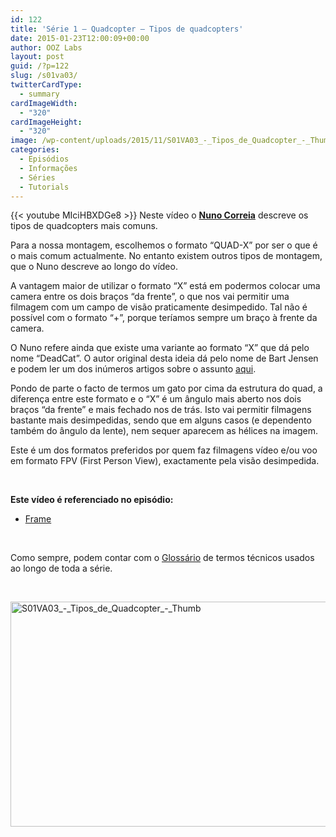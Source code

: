 ```yaml
---
id: 122
title: 'Série 1 — Quadcopter — Tipos de quadcopters'
date: 2015-01-23T12:00:09+00:00
author: OOZ Labs
layout: post
guid: /?p=122
slug: /s01va03/
twitterCardType:
  - summary
cardImageWidth:
  - "320"
cardImageHeight:
  - "320"
image: /wp-content/uploads/2015/11/S01VA03_-_Tipos_de_Quadcopter_-_Thumb.jpg
categories:
  - Episódios
  - Informações
  - Séries
  - Tutorials
---
```

{{< youtube MIciHBXDGe8 >}}
Neste vídeo o [**Nuno Correia**](/equipa/nuno-correia/ "Nuno Correia") descreve os tipos de quadcopters mais comuns.

<p style="text-align: center;">
</p>

Para a nossa montagem, escolhemos o formato &#8220;QUAD-X&#8221; por ser o que é o mais comum actualmente. No entanto existem outros tipos de montagem, que o Nuno descreve ao longo do vídeo.

A vantagem maior de utilizar o formato &#8220;X&#8221; está em podermos colocar uma camera entre os dois braços &#8220;da frente&#8221;, o que nos vai permitir uma filmagem com um campo de visão praticamente desimpedido. Tal não é possível com o formato &#8220;+&#8221;, porque teríamos sempre um braço à frente da camera.

O Nuno refere ainda que existe uma variante ao formato &#8220;X&#8221; que dá pelo nome &#8220;DeadCat&#8221;. O autor original desta ideia dá pelo nome de Bart Jensen e podem ler um dos inúmeros artigos sobre o assunto <a title="Orvillecopter" href="http://www.themarysue.com/orville-cat-quadcopter/" target="_blank">aqui</a>.

Pondo de parte o facto de termos um gato por cima da estrutura do quad, a diferença entre este formato e o &#8220;X&#8221; é um ângulo mais aberto nos dois braços &#8220;da frente&#8221; e mais fechado nos de trás. Isto vai permitir filmagens bastante mais desimpedidas, sendo que em alguns casos (e dependento também do ângulo da lente), nem sequer aparecem as hélices na imagem.

Este é um dos formatos preferidos por quem faz filmagens vídeo e/ou voo em formato FPV (First Person View), exactamente pela visão desimpedida.

&nbsp;

**Este vídeo é referenciado no episódio:**

  * [Frame](/s01e02/ "Série 1 – Quadcopter – Montagem da Frame")

&nbsp;

Como sempre, podem contar com o [Glossário](/s01-glossary/ "Glossário") de termos técnicos usados ao longo de toda a série.

&nbsp;

[<img class="aligncenter size-large wp-image-251" src="/wp-content/uploads/2015/11/S01VA03_-_Tipos_de_Quadcopter_-_Thumb-1024x576.jpg" alt="S01VA03_-_Tipos_de_Quadcopter_-_Thumb" width="640" height="360" srcset="/wp-content/uploads/2015/11/S01VA03_-_Tipos_de_Quadcopter_-_Thumb-1024x576.jpg 1024w, /wp-content/uploads/2015/11/S01VA03_-_Tipos_de_Quadcopter_-_Thumb-300x169.jpg 300w, /wp-content/uploads/2015/11/S01VA03_-_Tipos_de_Quadcopter_-_Thumb-267x150.jpg 267w, /wp-content/uploads/2015/11/S01VA03_-_Tipos_de_Quadcopter_-_Thumb.jpg 1280w" sizes="(max-width: 640px) 100vw, 640px" />](/wp-content/uploads/2015/11/S01VA03_-_Tipos_de_Quadcopter_-_Thumb.jpg)